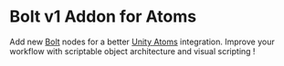 ﻿Bolt v1 Addon for Atoms
====================

Add new [Bolt](https://assetstore.unity.com/packages/tools/visual-scripting/bolt-163802)
nodes for a better [Unity Atoms](https://github.com/AdamRamberg/unity-atoms) integration.
Improve your workflow with scriptable object architecture and visual scripting !